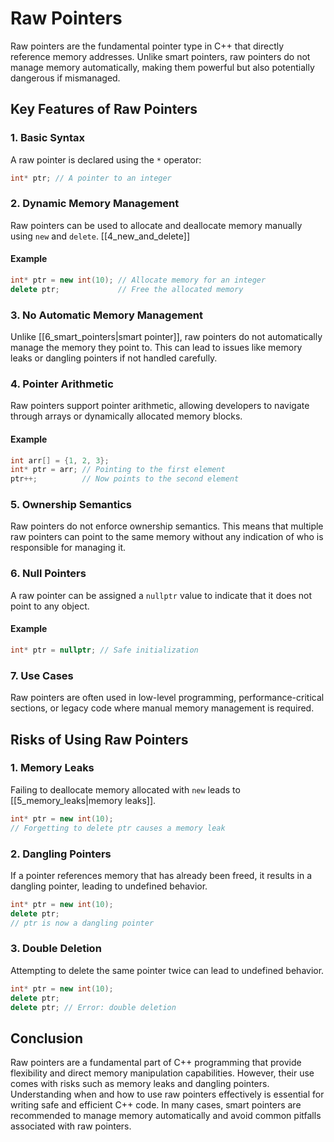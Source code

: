 
# Raw Pointers

Raw pointers are the fundamental pointer type in C++ that directly reference memory addresses. Unlike smart pointers, raw pointers do not manage memory automatically, making them powerful but also potentially dangerous if mismanaged.

## Key Features of Raw Pointers

### 1. Basic Syntax

A raw pointer is declared using the `*` operator:

```cpp
int* ptr; // A pointer to an integer
```

### 2. Dynamic Memory Management

Raw pointers can be used to allocate and deallocate memory manually using `new` and `delete`.
[[4_new_and_delete]]
#### Example

```cpp
int* ptr = new int(10); // Allocate memory for an integer
delete ptr;             // Free the allocated memory
```

### 3. No Automatic Memory Management

Unlike [[6_smart_pointers|smart pointer]], raw pointers do not automatically manage the memory they point to. This can lead to issues like memory leaks or dangling pointers if not handled carefully.

### 4. Pointer Arithmetic

Raw pointers support pointer arithmetic, allowing developers to navigate through arrays or dynamically allocated memory blocks.

#### Example

```cpp
int arr[] = {1, 2, 3};
int* ptr = arr; // Pointing to the first element
ptr++;          // Now points to the second element
```

### 5. Ownership Semantics

Raw pointers do not enforce ownership semantics. This means that multiple raw pointers can point to the same memory without any indication of who is responsible for managing it.

### 6. Null Pointers

A raw pointer can be assigned a `nullptr` value to indicate that it does not point to any object.

#### Example

```cpp
int* ptr = nullptr; // Safe initialization
```

### 7. Use Cases

Raw pointers are often used in low-level programming, performance-critical sections, or legacy code where manual memory management is required.

## Risks of Using Raw Pointers

### 1. Memory Leaks

Failing to deallocate memory allocated with `new` leads to [[5_memory_leaks|memory leaks]].

```cpp
int* ptr = new int(10);
// Forgetting to delete ptr causes a memory leak
```

### 2. Dangling Pointers

If a pointer references memory that has already been freed, it results in a dangling pointer, leading to undefined behavior.

```cpp
int* ptr = new int(10);
delete ptr;
// ptr is now a dangling pointer
```

### 3. Double Deletion

Attempting to delete the same pointer twice can lead to undefined behavior.

```cpp
int* ptr = new int(10);
delete ptr;
delete ptr; // Error: double deletion
```

## Conclusion

Raw pointers are a fundamental part of C++ programming that provide flexibility and direct memory manipulation capabilities. However, their use comes with risks such as memory leaks and dangling pointers. Understanding when and how to use raw pointers effectively is essential for writing safe and efficient C++ code. In many cases, smart pointers are recommended to manage memory automatically and avoid common pitfalls associated with raw pointers.